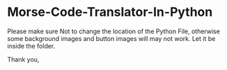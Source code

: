 # Morse-Code-Translator-In-Python

Please make sure Not to change the location of the Python File, otherwise some background images and button images will may not work.
Let it be inside the folder.

Thank you,
